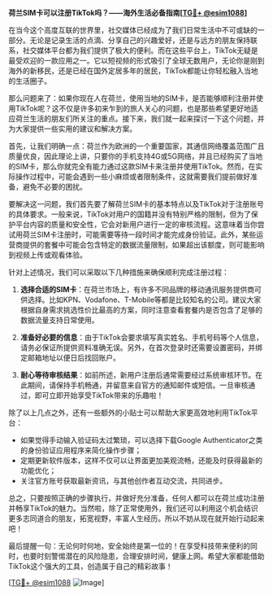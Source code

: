 **荷兰SIM卡可以注册TikTok吗？——海外生活必备指南[[TG💪+ @esim1088](https://t.me/s/esim1088)]**

在当今这个高度互联的世界里，社交媒体已经成为了我们日常生活中不可或缺的一部分。无论是记录生活的点滴、分享自己的兴趣爱好，还是与远方的朋友保持联系，社交媒体平台都为我们提供了极大的便利。而在这些平台上，TikTok无疑是最受欢迎的一款应用之一。它以短视频的形式吸引了全球无数用户，无论你是刚到海外的新移民，还是已经在国外定居多年的居民，TikTok都能让你轻松融入当地的生活圈子。

那么问题来了：如果你现在人在荷兰，使用当地的SIM卡，是否能够顺利注册并使用TikTok呢？这不仅是许多初来乍到的旅人关心的问题，也是那些希望更好地适应荷兰生活的朋友们所关注的重点。接下来，我们就一起来探讨一下这个问题，并为大家提供一些实用的建议和解决方案。

首先，让我们明确一点：荷兰作为欧洲的一个重要国家，其通信网络覆盖范围广且质量优良，因此理论上讲，只要你的手机支持4G或5G网络，并且已经购买了当地的SIM卡，那么你就完全有能力通过这款SIM卡来注册并使用TikTok。然而，在实际操作过程中，可能会遇到一些小麻烦或者限制条件，这就需要我们提前做好准备，避免不必要的困扰。

要解决这一问题，我们首先要了解荷兰SIM卡的基本特点以及TikTok对于注册账号的具体要求。一般来说，TikTok对用户的国籍并没有特别严格的限制，但为了保护平台内容的质量和安全性，它会对新用户进行一定的审核流程。这意味着当你尝试用荷兰SIM卡注册时，可能需要等待一段时间才能完成身份验证。此外，某些运营商提供的套餐中可能会包含特定的数据流量限制，如果超出该额度，则可能影响到视频上传或观看体验。

针对上述情况，我们可以采取以下几种措施来确保顺利完成注册过程：

1. **选择合适的SIM卡**：在荷兰市场上，有许多不同品牌的移动通讯服务提供商可供选择。比如KPN、Vodafone、T-Mobile等都是比较知名的公司。建议大家根据自身需求挑选性价比最高的方案，同时注意查看套餐内是否包含了足够的数据流量支持日常使用。

2. **准备好必要的信息**：由于TikTok会要求填写真实姓名、手机号码等个人信息，请务必保证所提供资料准确无误。另外，在首次登录时还需要设置密码，并绑定邮箱地址以便日后找回账户。

3. **耐心等待审核结果**：如前所述，新用户注册后通常需要经过系统审核环节。在此期间，请保持手机畅通，并留意来自官方的通知邮件或短信。一旦审核通过，即可立即开始享受TikTok带来的乐趣啦！

除了以上几点之外，还有一些额外的小贴士可以帮助大家更高效地利用TikTok平台：

- 如果觉得手动输入验证码太过繁琐，可以选择下载Google Authenticator之类的身份验证应用程序来简化操作步骤；
- 定期更新软件版本，这样不仅可以让界面更加美观流畅，还能及时获得最新的功能优化；
- 关注官方账号获取最新资讯，与其他创作者互动交流，共同进步。

总之，只要按照正确的步骤执行，并做好充分准备，任何人都可以在荷兰成功注册并畅享TikTok的魅力。当然啦，除了正常使用外，我们还可以利用这个机会结识更多志同道合的朋友，拓宽视野，丰富人生经历。所以不妨从现在就开始行动起来吧！

最后提醒一句：无论何时何地，安全始终是第一位的！在享受科技带来便利的同时，也要时刻警惕潜在的风险隐患，合理安排时间，健康上网。希望大家都能借助TikTok这个强大的工具，创造属于自己的精彩故事！

[[TG💪+ @esim1088](https://t.me/s/esim1088) ![Image](https://i.postimg.cc/4NQfJmqS/Snipaste-2025-05-13-00-14-12.png)]